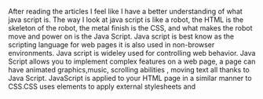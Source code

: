 After reading the articles I feel like I have a better understanding of what java script is. The way I look at java script is like a robot, the HTML is the skeleton of the robot, the metal finish is the CSS, and what makes the robot move and power on is the Java Script. Java script is best know as the scripting language for web pages it is also used in non-browser environments. Java script is wideley used for controlling web behavior. Java Script allows you to implement complex features on a web page, a page can have animated graphics,music, scrolling abilities , moving text all thanks to Java Script. JavaScript is applied to your HTML page in a similar manner to CSS.CSS uses <link> elements to apply external stylesheets and <style> elements to apply internal stylesheets to HTML, JavaScript only needs one friend in the world of HTML — the <script> element. For Example
  
  <script>

  // JavaScript goes here

</script>
  
  I also learned the four common things that make up a computer are input, processing, storage and output. THe input of the computer would be what you tell the computer to do for example the keyboard. The information that is given to the computer via the input is stored in memory, a computers processor takes information from memory and manipulates it using an alogorithm it then sends the processed information back to be stored in the memory again, the output of the computer is what you see generated on the screen 
